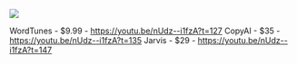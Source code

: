 
![](https://youtu.be/nUdz--i1fzA)

WordTunes - $9.99 - https://youtu.be/nUdz--i1fzA?t=127
CopyAI - $35 - https://youtu.be/nUdz--i1fzA?t=135
Jarvis - $29 - https://youtu.be/nUdz--i1fzA?t=147
